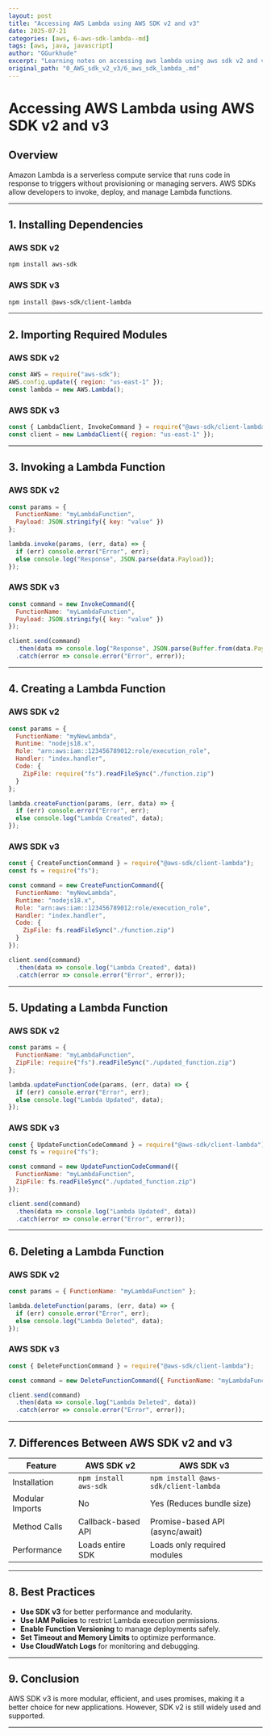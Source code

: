 ```yaml
---
layout: post
title: "Accessing AWS Lambda using AWS SDK v2 and v3"
date: 2025-07-21
categories: [aws, 6-aws-sdk-lambda--md]
tags: [aws, java, javascript]
author: "GGurkhude"
excerpt: "Learning notes on accessing aws lambda using aws sdk v2 and v3"
original_path: "0_AWS_sdk_v2_v3/6_aws_sdk_lambda_.md"
---
```


# Accessing AWS Lambda using AWS SDK v2 and v3

## Overview
Amazon Lambda is a serverless compute service that runs code in response to triggers without provisioning or managing servers. AWS SDKs allow developers to invoke, deploy, and manage Lambda functions.

---

## 1. Installing Dependencies

### AWS SDK v2
```sh
npm install aws-sdk
```

### AWS SDK v3
```sh
npm install @aws-sdk/client-lambda
```

---

## 2. Importing Required Modules

### AWS SDK v2
```javascript
const AWS = require("aws-sdk");
AWS.config.update({ region: "us-east-1" });
const lambda = new AWS.Lambda();
```

### AWS SDK v3
```javascript
const { LambdaClient, InvokeCommand } = require("@aws-sdk/client-lambda");
const client = new LambdaClient({ region: "us-east-1" });
```

---

## 3. Invoking a Lambda Function

### AWS SDK v2
```javascript
const params = {
  FunctionName: "myLambdaFunction",
  Payload: JSON.stringify({ key: "value" })
};

lambda.invoke(params, (err, data) => {
  if (err) console.error("Error", err);
  else console.log("Response", JSON.parse(data.Payload));
});
```

### AWS SDK v3
```javascript
const command = new InvokeCommand({
  FunctionName: "myLambdaFunction",
  Payload: JSON.stringify({ key: "value" })
});

client.send(command)
  .then(data => console.log("Response", JSON.parse(Buffer.from(data.Payload).toString())))
  .catch(error => console.error("Error", error));
```

---

## 4. Creating a Lambda Function

### AWS SDK v2
```javascript
const params = {
  FunctionName: "myNewLambda",
  Runtime: "nodejs18.x",
  Role: "arn:aws:iam::123456789012:role/execution_role",
  Handler: "index.handler",
  Code: {
    ZipFile: require("fs").readFileSync("./function.zip")
  }
};

lambda.createFunction(params, (err, data) => {
  if (err) console.error("Error", err);
  else console.log("Lambda Created", data);
});
```

### AWS SDK v3
```javascript
const { CreateFunctionCommand } = require("@aws-sdk/client-lambda");
const fs = require("fs");

const command = new CreateFunctionCommand({
  FunctionName: "myNewLambda",
  Runtime: "nodejs18.x",
  Role: "arn:aws:iam::123456789012:role/execution_role",
  Handler: "index.handler",
  Code: {
    ZipFile: fs.readFileSync("./function.zip")
  }
});

client.send(command)
  .then(data => console.log("Lambda Created", data))
  .catch(error => console.error("Error", error));
```

---

## 5. Updating a Lambda Function

### AWS SDK v2
```javascript
const params = {
  FunctionName: "myLambdaFunction",
  ZipFile: require("fs").readFileSync("./updated_function.zip")
};

lambda.updateFunctionCode(params, (err, data) => {
  if (err) console.error("Error", err);
  else console.log("Lambda Updated", data);
});
```

### AWS SDK v3
```javascript
const { UpdateFunctionCodeCommand } = require("@aws-sdk/client-lambda");
const fs = require("fs");

const command = new UpdateFunctionCodeCommand({
  FunctionName: "myLambdaFunction",
  ZipFile: fs.readFileSync("./updated_function.zip")
});

client.send(command)
  .then(data => console.log("Lambda Updated", data))
  .catch(error => console.error("Error", error));
```

---

## 6. Deleting a Lambda Function

### AWS SDK v2
```javascript
const params = { FunctionName: "myLambdaFunction" };

lambda.deleteFunction(params, (err, data) => {
  if (err) console.error("Error", err);
  else console.log("Lambda Deleted", data);
});
```

### AWS SDK v3
```javascript
const { DeleteFunctionCommand } = require("@aws-sdk/client-lambda");

const command = new DeleteFunctionCommand({ FunctionName: "myLambdaFunction" });

client.send(command)
  .then(data => console.log("Lambda Deleted", data))
  .catch(error => console.error("Error", error));
```

---

## 7. Differences Between AWS SDK v2 and v3

| Feature                | AWS SDK v2                      | AWS SDK v3                      |
|------------------------|--------------------------------|--------------------------------|
| Installation          | `npm install aws-sdk`          | `npm install @aws-sdk/client-lambda` |
| Modular Imports      | No                              | Yes (Reduces bundle size)      |
| Method Calls         | Callback-based API             | Promise-based API (async/await) |
| Performance          | Loads entire SDK               | Loads only required modules    |

---

## 8. Best Practices
- **Use SDK v3** for better performance and modularity.
- **Use IAM Policies** to restrict Lambda execution permissions.
- **Enable Function Versioning** to manage deployments safely.
- **Set Timeout and Memory Limits** to optimize performance.
- **Use CloudWatch Logs** for monitoring and debugging.

---

## 9. Conclusion
AWS SDK v3 is more modular, efficient, and uses promises, making it a better choice for new applications. However, SDK v2 is still widely used and supported.

---

